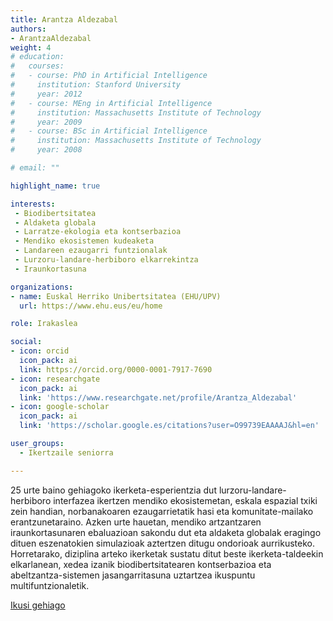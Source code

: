 ```yaml
---
title: Arantza Aldezabal
authors:
- ArantzaAldezabal
weight: 4
# education:
#   courses:
#   - course: PhD in Artificial Intelligence
#     institution: Stanford University
#     year: 2012
#   - course: MEng in Artificial Intelligence
#     institution: Massachusetts Institute of Technology
#     year: 2009
#   - course: BSc in Artificial Intelligence
#     institution: Massachusetts Institute of Technology
#     year: 2008

# email: ""

highlight_name: true

interests:
 - Biodibertsitatea
 - Aldaketa globala
 - Larratze-ekologia eta kontserbazioa
 - Mendiko ekosistemen kudeaketa
 - Landareen ezaugarri funtzionalak
 - Lurzoru-landare-herbiboro elkarrekintza
 - Iraunkortasuna

organizations:
- name: Euskal Herriko Unibertsitatea (EHU/UPV)
  url: https://www.ehu.eus/eu/home

role: Irakaslea

social:
- icon: orcid
  icon_pack: ai
  link: https://orcid.org/0000-0001-7917-7690
- icon: researchgate
  icon_pack: ai
  link: 'https://www.researchgate.net/profile/Arantza_Aldezabal'
- icon: google-scholar
  icon_pack: ai
  link: 'https://scholar.google.es/citations?user=O99739EAAAAJ&hl=en'

user_groups: 
  - Ikertzaile seniorra

---
```


25 urte baino gehiagoko ikerketa-esperientzia dut lurzoru-landare-herbiboro interfazea ikertzen mendiko ekosistemetan, eskala espazial txiki zein handian, norbanakoaren ezaugarrietatik hasi eta komunitate-mailako erantzunetaraino. Azken urte hauetan, mendiko artzantzaren iraunkortasunaren ebaluazioan sakondu dut eta aldaketa globalak eragingo dituen eszenatokien simulazioak aztertzen ditugu ondorioak aurrikusteko. Horretarako, diziplina arteko ikerketak sustatu ditut beste ikerketa-taldeekin elkarlanean, xedea izanik biodibertsitatearen kontserbazioa eta abeltzantza-sistemen jasangarritasuna uztartzea ikuspuntu multifuntzionaletik.

[Ikusi gehiago](https://vimeo.com/161890891)
